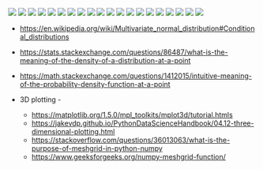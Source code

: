 ![](yourscanfromsnelllibrary/image0000.jpg)
![](yourscanfromsnelllibrary/image0001.jpg)
![](yourscanfromsnelllibrary/image0002.jpg)
![](yourscanfromsnelllibrary/image0003.jpg)
![](yourscanfromsnelllibrary/image0004.jpg)
![](yourscanfromsnelllibrary/image0005.jpg)
![](yourscanfromsnelllibrary/image0006.jpg)
![](yourscanfromsnelllibrary/image0007.jpg)
![](yourscanfromsnelllibrary/image0008.jpg)
![](yourscanfromsnelllibrary/image0009.jpg)
![](yourscanfromsnelllibrary/image0010.jpg)
![](yourscanfromsnelllibrary/image0011.jpg)
![](yourscanfromsnelllibrary/image0012.jpg)
![](yourscanfromsnelllibrary/image0013.jpg)
![](yourscanfromsnelllibrary/image0014.jpg)
![](yourscanfromsnelllibrary/image0015.jpg)
![](yourscanfromsnelllibrary/image0016.jpg)
![](yourscanfromsnelllibrary/image0017.jpg)
![](yourscanfromsnelllibrary/image0018.jpg)
![](yourscanfromsnelllibrary/image0019.jpg)



* https://en.wikipedia.org/wiki/Multivariate_normal_distribution#Conditional_distributions

* https://stats.stackexchange.com/questions/86487/what-is-the-meaning-of-the-density-of-a-distribution-at-a-point

* https://math.stackexchange.com/questions/1412015/intuitive-meaning-of-the-probability-density-function-at-a-point

* 3D plotting -
  * https://matplotlib.org/1.5.0/mpl_toolkits/mplot3d/tutorial.htmls
  * https://jakevdp.github.io/PythonDataScienceHandbook/04.12-three-dimensional-plotting.html
  * https://stackoverflow.com/questions/36013063/what-is-the-purpose-of-meshgrid-in-python-numpy
  * https://www.geeksforgeeks.org/numpy-meshgrid-function/
